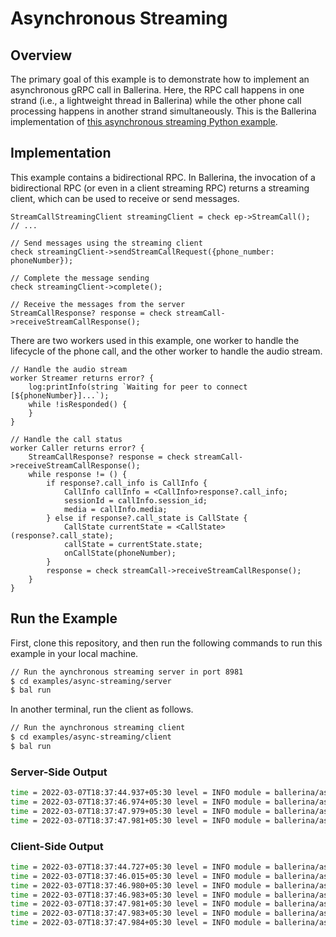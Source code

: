 # Asynchronous Streaming

## Overview
The primary goal of this example is to demonstrate how to implement an asynchronous gRPC call in Ballerina. Here, the RPC call happens in one strand (i.e., a lightweight thread in Ballerina) while the other phone call processing happens in another strand simultaneously. This is the Ballerina implementation of [this asynchronous streaming Python example](https://github.com/grpc/grpc/blob/v1.43.2/examples/python/async_streaming/phone.proto).

## Implementation
This example contains a bidirectional RPC. In Ballerina, the invocation of a bidirectional RPC (or even in a client streaming RPC) returns a streaming client, which can be used to receive or send messages.
```ballerina
StreamCallStreamingClient streamingClient = check ep->StreamCall();
// ...

// Send messages using the streaming client
check streamingClient->sendStreamCallRequest({phone_number: phoneNumber});

// Complete the message sending
check streamingClient->complete();

// Receive the messages from the server
StreamCallResponse? response = check streamCall->receiveStreamCallResponse();
```

There are two workers used in this example, one worker to handle the lifecycle of the phone call, and the other worker to handle the audio stream.
```ballerina
// Handle the audio stream
worker Streamer returns error? {
    log:printInfo(string `Waiting for peer to connect [${phoneNumber}]...`);
    while !isResponded() {
    }
}

// Handle the call status
worker Caller returns error? {
    StreamCallResponse? response = check streamCall->receiveStreamCallResponse();
    while response != () {
        if response?.call_info is CallInfo {
            CallInfo callInfo = <CallInfo>response?.call_info;
            sessionId = callInfo.session_id;
            media = callInfo.media;
        } else if response?.call_state is CallState {
            CallState currentState = <CallState>(response?.call_state);
            callState = currentState.state;
            onCallState(phoneNumber);
        }
        response = check streamCall->receiveStreamCallResponse();
    }
}
```

## Run the Example

First, clone this repository, and then run the following commands to run this example in your local machine.

```sh
// Run the aynchronous streaming server in port 8981
$ cd examples/async-streaming/server
$ bal run
```

In another terminal, run the client as follows.
```sh
// Run the aynchronous streaming client
$ cd examples/async-streaming/client
$ bal run
```

### Server-Side Output
```sh
time = 2022-03-07T18:37:44.937+05:30 level = INFO module = ballerina/async_server message = "Received a phone call request" number = "94771234567"
time = 2022-03-07T18:37:46.974+05:30 level = INFO module = ballerina/async_server message = "Created a call session" sessionId = 0 media = "https://link.to.audio.resources"
time = 2022-03-07T18:37:47.979+05:30 level = INFO module = ballerina/async_server message = "Call finished" number = "94771234567"
time = 2022-03-07T18:37:47.981+05:30 level = INFO module = ballerina/async_server message = "Call session cleaned" sessionId = "0" media = "https://link.to.audio.resources"
```

### Client-Side Output
```sh
time = 2022-03-07T18:37:44.727+05:30 level = INFO module = ballerina/async_client message = "Waiting for peer to connect" phoneNumber = "94771234567"
time = 2022-03-07T18:37:46.015+05:30 level = INFO module = ballerina/async_client message = "Call toward [94771234567] enters [NEW] state"
time = 2022-03-07T18:37:46.980+05:30 level = INFO module = ballerina/async_client message = "Call toward [94771234567] enters [ACTIVE] state"
time = 2022-03-07T18:37:46.983+05:30 level = INFO module = ballerina/async_client message = "Consuming audio resource" URL = "https://link.to.audio.resources"
time = 2022-03-07T18:37:47.981+05:30 level = INFO module = ballerina/async_client message = "Call toward [94771234567] enters [ENDED] state"
time = 2022-03-07T18:37:47.983+05:30 level = INFO module = ballerina/async_client message = "Audio session finished" URL = "https://link.to.audio.resources"
time = 2022-03-07T18:37:47.984+05:30 level = INFO module = ballerina/async_client message = "Call finished"
```
